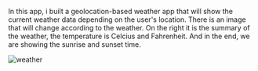 In this app, i built a geolocation-based weather app that will show the current weather data depending on the user's location.
There is an image that will change according to the weather. On the right it is the summary of the weather, the temperature is Celcius and Fahrenheit. And in the end, we are showing the sunrise and sunset time. 


![weather](https://user-images.githubusercontent.com/73160318/152044991-bf3e510d-4fa6-4263-9d95-dc96baab87cf.png)
